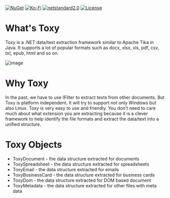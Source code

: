[![NuGet](https://img.shields.io/nuget/dt/Toxy)](https://www.nuget.org/packages/Toxy)
[![Ko-Fi](https://img.shields.io/static/v1?style=flat-square&message=Support%20the%20Project&color=success&style=plastic&logo=ko-fi&label=$$)](https://github.com/nissl-lab/npoi/discussions/923)
[![netstandard2.0](https://img.shields.io/badge/netstandard-2.0-brightgreen.svg)](https://img.shields.io/badge/netstandard-2.0-brightgreen.svg)
[![License](https://img.shields.io/badge/License-Apache%202.0-blue.svg?style=flat-square&logo=Apache)](License.md)

What's Toxy
============
Toxy is a .NET data/text extraction framework similar to Apache Tika in Java. It supports a lot of popular formats such as docx, xlsx, xls, pdf, csv, txt, epub, html and so on.

![image](https://user-images.githubusercontent.com/772561/131231873-e22b4170-1dd5-4e35-b928-7732c80065ea.png)


Why Toxy
============
In the past, we have to use IFilter to extract texts from other documents. But Toxy is platform independent. It will try to support not only Windows but also Linux. Toxy is very easy to use and friendly. You don't need to care much about what extension you are extracting because it is a clever framework to help identify the file formats and extract the data/text into a unified structure. 

Toxy Objects
==================
- ToxyDocument - the data structure extracted for documents
- ToxySpreadsheet - the data structure extracted for spreadsheets
- ToxyEmail - the data structure extracted for emails
- ToxyBusinessCard - the data structure extracted for business cards
- ToxyDom - the data structure extracted for DOM based document
- ToxyMetadata - the data structure extracted for other files with meta data
